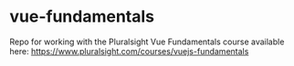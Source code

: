 # vue-fundamentals
Repo for working with the Pluralsight Vue Fundamentals course available here: https://www.pluralsight.com/courses/vuejs-fundamentals

